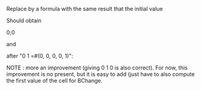 Replace by a formula with the same result that the initial value

Should obtain

0;0

and 

after "0 1 =#(0, 0, 0, 0, 1)":


NOTE : more an improvement (giving 0 1 0 is also correct). For now, this
improvement is no present, but it is easy to add (just have to also compute 
the first value of the cell for BChange.